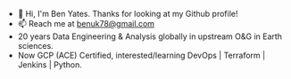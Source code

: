- 👋 Hi, I'm Ben Yates. Thanks for looking at my Github profile!
- 📫 Reach me at benuk78@gmail.com
- 20 years Data Engineering & Analysis globally in upstream O&G in Earth sciences.
- Now GCP (ACE) Certified, interested/learning DevOps | Terraform | Jenkins | Python.


<!---
#- 👀 I’m interested in - many many things. IT, coding, DevOps. Some popular physics, astronomy, car repairs are fun. Psychology. Earth history. Bit of philosophy.
#- 🌱 I’m currently learning GCP.
#- 💞️ I’m looking to collaborate on - nothing ATM. Throwing myself in head first into learning more.
BenUK78/BenUK78 is a ✨ special ✨ repository because its `README.md` (this file) appears on your GitHub profile.
You can click the Preview link to take a look at your changes.
--->
